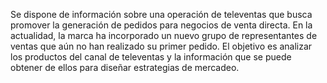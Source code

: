 Se dispone de información sobre una operación de televentas que busca promover la generación de pedidos para negocios de venta directa.
En la actualidad, la marca ha incorporado un nuevo grupo de representantes de ventas que aún no han realizado su primer pedido.
El objetivo es analizar los productos del canal de televentas y la información que se puede obtener de ellos para diseñar estrategias de mercadeo.
